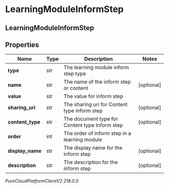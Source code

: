 # LearningModuleInformStep

## LearningModuleInformStep

## Properties

|Name | Type | Description | Notes|
|------------ | ------------- | ------------- | -------------|
| **type** | str | The learning module inform step type | |
| **name** | str | The name of the inform step or content | [optional] |
| **value** | str | The value for inform step | |
| **sharing_uri** | str | The sharing uri for Content type inform step | [optional] |
| **content_type** | str | The document type for Content type Inform step | [optional] |
| **order** | int | The order of inform step in a learning module | |
| **display_name** | str | The display name for the inform step | [optional] |
| **description** | str | The description for the inform step | [optional] |



_PureCloudPlatformClientV2 218.0.0_

